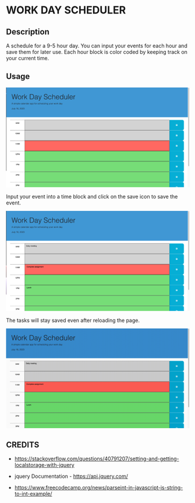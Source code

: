 # WORK DAY SCHEDULER


## Description

A schedule for a 9-5 hour day. You can input your events for each hour and save them for later use. Each hour block is color coded by keeping track on your current time.


## Usage

![work day scheduler](/Assets/screenshots/page.png)

Input your event into a time block and click on the save icon to save the event.

![tasks submitted into scheduler](/Assets/screenshots/events-input.png)

The tasks will stay saved even after reloading the page.

![page reload example](/Assets/screenshots/reload-page.gif)


## CREDITS

* https://stackoverflow.com/questions/40791207/setting-and-getting-localstorage-with-jquery

* jquery Documentation - https://api.jquery.com/

* https://www.freecodecamp.org/news/parseint-in-javascript-js-string-to-int-example/